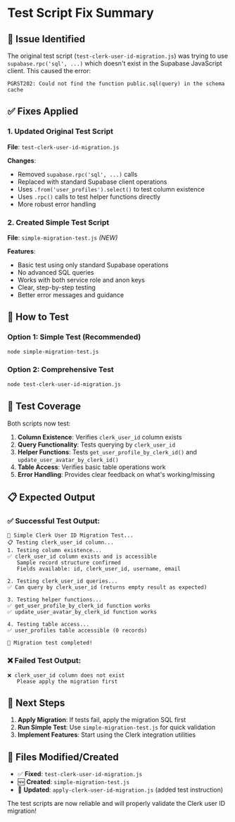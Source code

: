 # Test Script Fix Summary

## 🐛 Issue Identified
The original test script (`test-clerk-user-id-migration.js`) was trying to use `supabase.rpc('sql', ...)` which doesn't exist in the Supabase JavaScript client. This caused the error:

```
PGRST202: Could not find the function public.sql(query) in the schema cache
```

## ✅ Fixes Applied

### 1. Updated Original Test Script
**File**: `test-clerk-user-id-migration.js`

**Changes**:
- Removed `supabase.rpc('sql', ...)` calls
- Replaced with standard Supabase client operations
- Uses `.from('user_profiles').select()` to test column existence
- Uses `.rpc()` calls to test helper functions directly
- More robust error handling

### 2. Created Simple Test Script
**File**: `simple-migration-test.js` *(NEW)*

**Features**:
- Basic test using only standard Supabase operations
- No advanced SQL queries
- Works with both service role and anon keys
- Clear, step-by-step testing
- Better error messages and guidance

## 🧪 How to Test

### Option 1: Simple Test (Recommended)
```bash
node simple-migration-test.js
```

### Option 2: Comprehensive Test
```bash
node test-clerk-user-id-migration.js
```

## 🔧 Test Coverage

Both scripts now test:

1. **Column Existence**: Verifies `clerk_user_id` column exists
2. **Query Functionality**: Tests querying by `clerk_user_id`
3. **Helper Functions**: Tests `get_user_profile_by_clerk_id()` and `update_user_avatar_by_clerk_id()`
4. **Table Access**: Verifies basic table operations work
5. **Error Handling**: Provides clear feedback on what's working/missing

## 📋 Expected Output

### ✅ Successful Test Output:
```
🧪 Simple Clerk User ID Migration Test...
📋 Testing clerk_user_id column...
1. Testing column existence...
✅ clerk_user_id column exists and is accessible
   Sample record structure confirmed
   Fields available: id, clerk_user_id, username, email

2. Testing clerk_user_id queries...
✅ Can query by clerk_user_id (returns empty result as expected)

3. Testing helper functions...
✅ get_user_profile_by_clerk_id function works
✅ update_user_avatar_by_clerk_id function works

4. Testing table access...
✅ user_profiles table accessible (0 records)

🎉 Migration test completed!
```

### ❌ Failed Test Output:
```
❌ clerk_user_id column does not exist
   Please apply the migration first
```

## 🚀 Next Steps

1. **Apply Migration**: If tests fail, apply the migration SQL first
2. **Run Simple Test**: Use `simple-migration-test.js` for quick validation
3. **Implement Features**: Start using the Clerk integration utilities

## 📁 Files Modified/Created

- ✅ **Fixed**: `test-clerk-user-id-migration.js`
- 🆕 **Created**: `simple-migration-test.js`
- 🔄 **Updated**: `apply-clerk-user-id-migration.js` (added test instruction)

The test scripts are now reliable and will properly validate the Clerk user ID migration!
